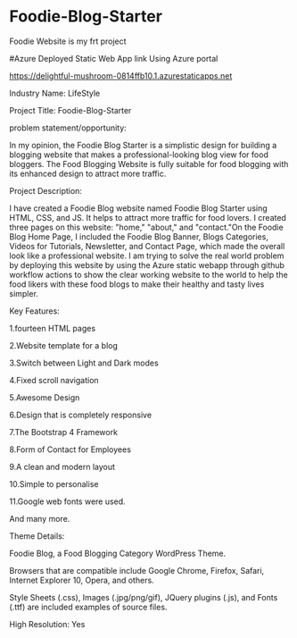 # Foodie-Blog-Starter
Foodie Website is my frt project

#Azure Deployed Static Web App link Using Azure portal  

https://delightful-mushroom-0814ffb10.1.azurestaticapps.net


Industry Name: LifeStyle


Project Title: Foodie-Blog-Starter



problem statement/opportunity:

In my opinion, the Foodie Blog Starter is a simplistic design for building a blogging website that makes a professional-looking blog view for food bloggers. The Food Blogging Website is fully suitable for food blogging with its enhanced design to attract more traffic.



Project Description:

I have created a Foodie Blog website named Foodie Blog Starter using HTML, CSS, and JS. It helps to attract more traffic for food lovers. I created three pages on this website: "home," "about," and "contact."On the Foodie Blog Home Page, I included the Foodie Blog Banner, Blogs Categories, Videos for Tutorials, Newsletter, and Contact Page, which made the overall look like a professional website. I am trying to solve the real world problem by deploying this website by using the Azure static webapp through github workflow actions to show the clear working website to the world to help the food likers with these food blogs to make their healthy and tasty lives simpler.


Key Features:

1.fourteen HTML pages

2.Website template for a blog

3.Switch between Light and Dark modes

4.Fixed scroll navigation

5.Awesome Design

6.Design that is completely responsive

7.The Bootstrap 4 Framework

8.Form of Contact for Employees

9.A clean and modern layout

10.Simple to personalise

11.Google web fonts were used.

And many more.


Theme Details:

Foodie Blog, a Food Blogging Category WordPress Theme.

Browsers that are compatible include Google Chrome, Firefox, Safari, Internet Explorer 10, Opera, and others.

Style Sheets (.css), Images (.jpg/png/gif), JQuery plugins (.js), and Fonts (.ttf) are included examples of source files.

High Resolution: Yes
